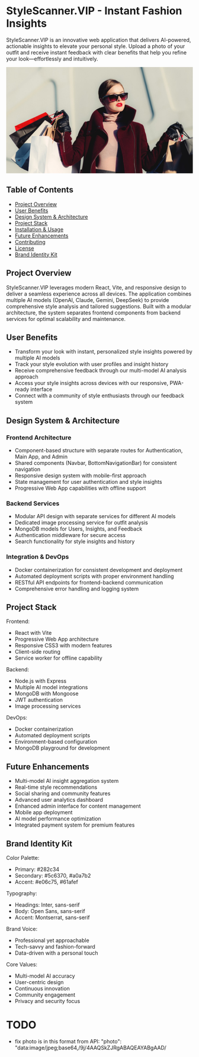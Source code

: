 # StyleScanner.VIP - Instant Fashion Insights

StyleScanner.VIP is an innovative web application that delivers AI-powered, actionable insights to
elevate your personal style. Upload a photo of your outfit and receive instant feedback with clear
benefits that help you refine your look—effortlessly and intuitively.

![alt text](image.png)

## Table of Contents

- [Project Overview](#project-overview)
- [User Benefits](#user-benefits)
- [Design System & Architecture](#design-system--architecture)
- [Project Stack](#project-stack)
- [Installation & Usage](#installation--usage)
- [Future Enhancements](#future-enhancements)
- [Contributing](#contributing)
- [License](#license)
- [Brand Identity Kit](#brand-identity-kit)

## Project Overview

StyleScanner.VIP leverages modern React, Vite, and responsive design to deliver a seamless
experience across all devices. The application combines multiple AI models (OpenAI, Claude, Gemini,
DeepSeek) to provide comprehensive style analysis and tailored suggestions. Built with a modular
architecture, the system separates frontend components from backend services for optimal scalability
and maintenance.

## User Benefits

- Transform your look with instant, personalized style insights powered by multiple AI models
- Track your style evolution with user profiles and insight history
- Receive comprehensive feedback through our multi-model AI analysis approach
- Access your style insights across devices with our responsive, PWA-ready interface
- Connect with a community of style enthusiasts through our feedback system

## Design System & Architecture

### Frontend Architecture

- Component-based structure with separate routes for Authentication, Main App, and Admin
- Shared components (Navbar, BottomNavigationBar) for consistent navigation
- Responsive design system with mobile-first approach
- State management for user authentication and style insights
- Progressive Web App capabilities with offline support

### Backend Services

- Modular API design with separate services for different AI models
- Dedicated image processing service for outfit analysis
- MongoDB models for Users, Insights, and Feedback
- Authentication middleware for secure access
- Search functionality for style insights and history

### Integration & DevOps

- Docker containerization for consistent development and deployment
- Automated deployment scripts with proper environment handling
- RESTful API endpoints for frontend-backend communication
- Comprehensive error handling and logging system

## Project Stack

Frontend:

- React with Vite
- Progressive Web App architecture
- Responsive CSS3 with modern features
- Client-side routing
- Service worker for offline capability

Backend:

- Node.js with Express
- Multiple AI model integrations
- MongoDB with Mongoose
- JWT authentication
- Image processing services

DevOps:

- Docker containerization
- Automated deployment scripts
- Environment-based configuration
- MongoDB playground for development

## Future Enhancements

- Multi-model AI insight aggregation system
- Real-time style recommendations
- Social sharing and community features
- Advanced user analytics dashboard
- Enhanced admin interface for content management
- Mobile app deployment
- AI model performance optimization
- Integrated payment system for premium features

## Brand Identity Kit

Color Palette:

- Primary: #282c34
- Secondary: #5c6370, #a0a7b2
- Accent: #e06c75, #61afef

Typography:

- Headings: Inter, sans-serif
- Body: Open Sans, sans-serif
- Accent: Montserrat, sans-serif

Brand Voice:

- Professional yet approachable
- Tech-savvy and fashion-forward
- Data-driven with a personal touch

Core Values:

- Multi-model AI accuracy
- User-centric design
- Continuous innovation
- Community engagement
- Privacy and security focus

# TODO

- fix photo is in this format from API:  "photo": "data:image/jpeg;base64,/9j/4AAQSkZJRgABAQEAYABgAAD/